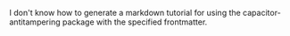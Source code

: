 I don't know how to generate a markdown tutorial for using the capacitor-antitampering package with the specified frontmatter.